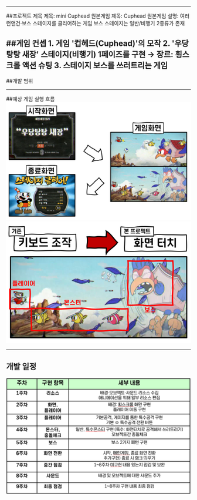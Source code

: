 ---------
##프로젝트 제목
    제목: mini Cuphead
    원본게임 제목: Cuphead
    원본게임 설명: 여러 런앤건·보스 스테이지를 클리어하는 게임
                  보스 스테이지는 일반/비행기 2종류가 존재

##게임 컨셉
    1. 게임 '컵헤드(Cuphead)'의 모작
    2. '우당탕탕 새장' 스테이지(비행기) 1페이즈를 구현
        → 장르: 횡스크롤 액션 슈팅
    3. 스테이지 보스를 쓰러트리는 게임
---------
##개발 범위

---------

##예상 게임 실행 흐름
![screensh](Resource\flow.png)
![screensh](Resource\control.png)

----------
## 개발 일정
![screensh](Resource\chart.png)
